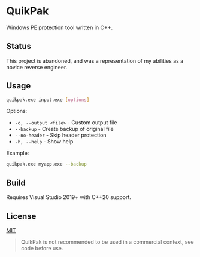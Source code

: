 # QuikPak

Windows PE protection tool written in C++.

## Status
This project is abandoned, and was a representation of my abilities as a novice reverse engineer.
## Usage

```bash
quikpak.exe input.exe [options]
```

Options:
- `-o, --output <file>` - Custom output file
- `--backup` - Create backup of original file
- `--no-header` - Skip header protection
- `-h, --help` - Show help

Example:
```bash
quikpak.exe myapp.exe --backup
```

## Build

Requires Visual Studio 2019+ with C++20 support.

## License
[MIT](https://opensource.org/license/mit)
> QuikPak is not recommended to be used in a commercial context, see code before use.
